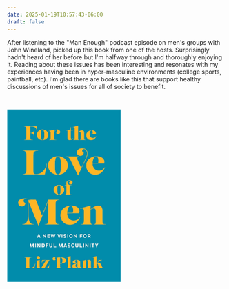 ```yaml
---
date: 2025-01-19T10:57:43-06:00
draft: false
---
```


After listening to the "Man Enough" podcast episode on men's groups with John Wineland, picked up this book from one of the hosts. Surprisingly hadn't heard of her before but I'm halfway through and thoroughly enjoying it. Reading about these issues has been interesting and resonates with my experiences having been in hyper-masculine environments (college sports, paintball, etc). I'm glad there are books like this that support healthy discussions of men's issues for all of society to benefit.

<br>

<a href="https://amzn.to/4hcY16I"><img src="/images/pictures/for-the-love.jpg" height="400" /></a>

<!-- [![For the Love of Men](/images/pictures/for-the-love.jpg)](https://amzn.to/4hcY16I) -->